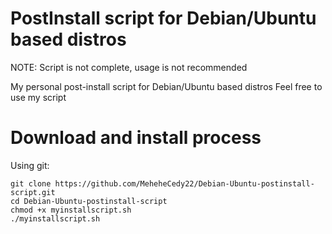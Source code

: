 # PostInstall script for Debian/Ubuntu based distros

NOTE: Script is not complete, usage is not recommended

My personal post-install script for Debian/Ubuntu based distros
Feel free to use my script

# Download and install process

Using git:

```
git clone https://github.com/MeheheCedy22/Debian-Ubuntu-postinstall-script.git
cd Debian-Ubuntu-postinstall-script
chmod +x myinstallscript.sh
./myinstallscript.sh
```
